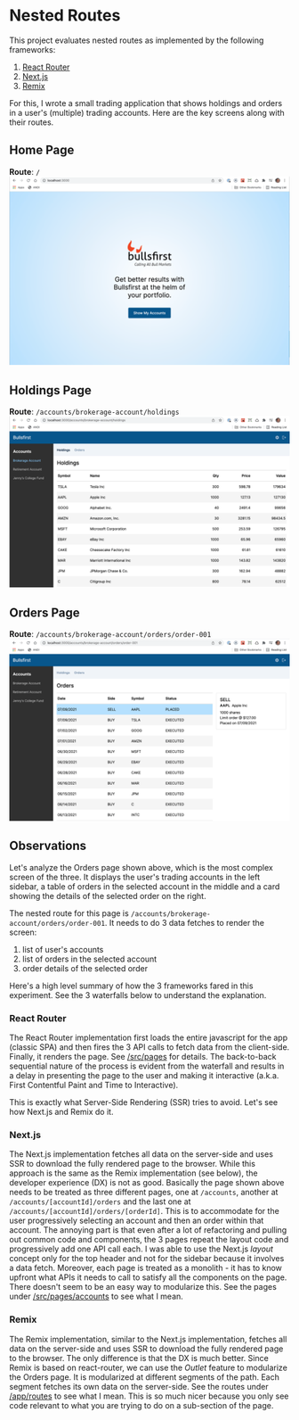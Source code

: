 # Nested Routes

This project evaluates nested routes as implemented by the following frameworks:

1. [React Router](https://reactrouter.com/)
2. [Next.js](https://nextjs.org/)
3. [Remix](https://remix.run/)

For this, I wrote a small trading application that shows holdings and orders in
a user's (multiple) trading accounts. Here are the key screens along with their
routes.

## Home Page

**Route**: `/` ![Home Page](assets/home.png)

## Holdings Page

**Route**: `/accounts/brokerage-account/holdings`
![Holdings Page](assets/holdings.png)

## Orders Page

**Route**: `/accounts/brokerage-account/orders/order-001`
![Orders Page](assets/orders.png)

## Observations

Let's analyze the Orders page shown above, which is the most complex screen of
the three. It displays the user's trading accounts in the left sidebar, a table
of orders in the selected account in the middle and a card showing the details
of the selected order on the right.

The nested route for this page is
`/accounts/brokerage-account/orders/order-001`. It needs to do 3 data fetches to
render the screen:

1. list of user's accounts
2. list of orders in the selected account
3. order details of the selected order

Here's a high level summary of how the 3 frameworks fared in this experiment.
See the 3 waterfalls below to understand the explanation.

### React Router

The React Router implementation first loads the entire javascript for the app
(classic SPA) and then fires the 3 API calls to fetch data from the client-side.
Finally, it renders the page. See
[/src/pages](./nested-routes-react-router/src/pages) for details. The
back-to-back sequential nature of the process is evident from the waterfall and
results in a delay in presenting the page to the user and making it interactive
(a.k.a. First Contentful Paint and Time to Interactive).

This is exactly what Server-Side Rendering (SSR) tries to avoid. Let's see how
Next.js and Remix do it.

### Next.js

The Next.js implementation fetches all data on the server-side and uses SSR to
download the fully rendered page to the browser. While this approach is the same
as the Remix implementation (see below), the developer experience (DX) is not as
good. Basically the page shown above needs to be treated as three different
pages, one at `/accounts`, another at `/accounts/[accountId]/orders` and the
last one at `/accounts/[accountId]/orders/[orderId]`. This is to accommodate for
the user progressively selecting an account and then an order within that
account. The annoying part is that even after a lot of refactoring and pulling
out common code and components, the 3 pages repeat the layout code and
progressively add one API call each. I was able to use the Next.js _layout_
concept only for the top header and not for the sidebar because it involves a
data fetch. Moreover, each page is treated as a monolith - it has to know
upfront what APIs it needs to call to satisfy all the components on the page.
There doesn't seem to be an easy way to modularize this. See the pages under
[/src/pages/accounts](./nested-routes-nextjs/src/pages/accounts) to see what I
mean.

### Remix

The Remix implementation, similar to the Next.js implementation, fetches all
data on the server-side and uses SSR to download the fully rendered page to the
browser. The only difference is that the DX is much better. Since Remix is based
on react-router, we can use the _Outlet_ feature to modularize the Orders page.
It is modularized at different segments of the path. Each segment fetches its
own data on the server-side. See the routes under
[/app/routes](./nested-routes-remix/app/routes) to see what I mean. This is so
much nicer because you only see code relevant to what you are trying to do on a
sub-section of the page.

